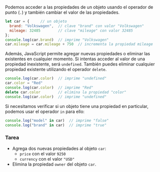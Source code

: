 Podemos acceder a las propiedades de un objeto usando el operador de punto (`.`) y también cambiar el valor de las propiedades.  
```javascript
let car = {     // un objeto
  brand: "Volkswagen",  // clave "brand" con valor "Volkswagen"
  mileage: 32485        // clave "mileage" con valor 32485
};
console.log(car.brand)  // imprime "Volkswagen"
car.mileage = car.mileage + 750  // incrementa la propiedad mileage
```

Además, JavaScript permite agregar nuevas propiedades o eliminar las existentes en cualquier momento. Si intentas acceder al valor de una propiedad inexistente, será `undefined`. También puedes eliminar cualquier propiedad existente utilizando el operador `delete`.
```javascript
console.log(car.color)  // imprime "undefined"
car.color = "Red"
console.log(car.color)  // imprime "Red"
delete car.color        // elimina la propiedad "color"
console.log(car.color)  // imprime "undefined"
```

Si necesitamos verificar si un objeto tiene una propiedad en particular, podemos usar el operador `in` para ello:
```javascript
console.log("model" in car)  // imprime "false"
console.log("brand" in car)  // imprime "true"
```

### Tarea
- Agrega dos nuevas propiedades al objeto `car`:
  - `price` con el valor `9250`
  - `currency` con el valor `"USD"`
- Elimina la propiedad `owner` del objeto `car`.